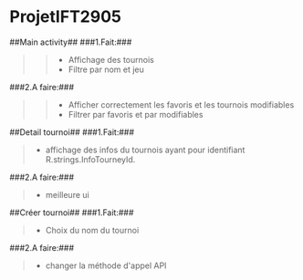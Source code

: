 ﻿ProjetIFT2905
=============


##Main activity##
###1.Fait:###
>>- Affichage des tournois
>>- Filtre par nom et jeu

###2.A faire:###
>>- Afficher correctement les favoris et les tournois modifiables
>>- Filtrer par favoris et par modifiables


##Detail tournoi##
###1.Fait:###
>- affichage des infos du tournois ayant pour identifiant R.strings.InfoTourneyId. 

###2.A faire:###
>- meilleure ui


##Créer tournoi##
###1.Fait:###
>- Choix du nom du tournoi

###2.A faire:###
>- changer la méthode d'appel API
